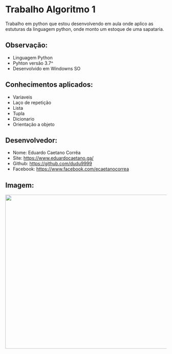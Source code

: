 # Trabalho Algoritmo 1

Trabalho em python que estou 
desenvolvendo em aula onde aplico
as estuturas da linguagem python,
onde monto um estoque de uma sapataria.

## Observação:
- Linguagem Python
- Pyhton versão 3.7^
- Desenvolvido em Windowns SO

## Conhecimentos aplicados:
- Variaveis
- Laço de repetição
- Lista
- Tupla
- Dicionario
- Orientação a objeto


## Desenvolvedor:
- Nome: Eduardo Caetano Corrêa
- Site: https://www.eduardocaetano.ga/
- Github: https://github.com/dudu9999
- Facebook: https://www.facebook.com/ecaetanocorrea


## Imagem:

<img src="https://lh3.googleusercontent.com/XjzYUzgOkm04MHNIvaJO5eTGVroj1gj6g3jdnMu76UPzkuEUyvNs2QRedt1UT6J0dRTNhT0g2QAGqXaW90PIG0OiaLQoKcViQCSbQ4ir4oJGgh-NbkI0_JF4UaJoN4gmesTlClteZlq7-ms0_uViYm0QHZK2xwh2bLqBGRAAmKLITkMFEvIkD9Q_GvTSwELg1JHYzWWNEegO33yeK-dyWqBLsoIs88Z4wVsHKJmSFU5wxdZp2Z72n6S3xoE3beTcZQ_aQCiT3tAqvS7bbPnjAH5cx7GztawlTc_RhxF61UZit84fqAOV2uD1ZsJGnNGobYomQ7lAKX_G_jqv2ZMuyE5n2_upEVf98nyArjV5EyO3BMdZTkXBVZd13XRQTPAy5QJ-R46kGsLd0MaC4rcPYyOo1Uv-2gUQhX-bkZrB745qH8sWQfzniMlwcB15rARCaoLgm3yB28obaXP9a6Cba-6OYKjS1-Tx3WHiniinJXonTZHfJoXU8cfNCogsUUrkJcyMLlacI094LobNg4f_ubFcyyTukiLaFq8y5vbSwFN2iKKpkcbOLpa75JXPN8ozJn74LQ6hM2EBEEkTZAl_XWxM-vra-6nIK2sStMNSYkdmL4ngz_CyF-vo8dkNUHVlk5YjYjeqyN2f8GfGQ7uXcPijIh_3yHTdcQdD5BdUibgceC_BOm_riL4t=w622-h582-no" height="480" width="652">
